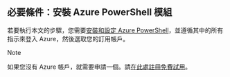 ## 必要條件：安裝 Azure PowerShell 模組
若要執行本文的步驟，您需要[安裝和設定 Azure PowerShell](../articles/powershell-install-configure.md)，並遵循其中的所有指示來登入 Azure，然後選取您的訂用帳戶。

> [!NOTE]
> 如果您沒有 Azure 帳戶，就需要申請一個。請[在此處註冊免費試用](../articles/active-directory/sign-up-organization.md)。
> 
> 

<!---HONumber=AcomDC_0224_2016-->